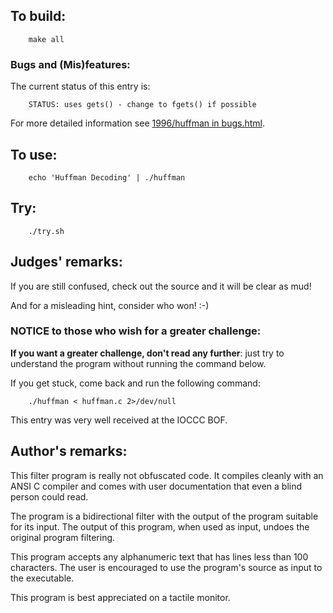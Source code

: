 ## To build:

``` <!---sh-->
    make all
```


### Bugs and (Mis)features:

The current status of this entry is:

```
    STATUS: uses gets() - change to fgets() if possible
```

For more detailed information see [1996/huffman in bugs.html](../../bugs.html#1996_huffman).


## To use:

``` <!---sh-->
    echo 'Huffman Decoding' | ./huffman
```


## Try:

``` <!---sh-->
    ./try.sh
```


## Judges' remarks:

If you are still confused, check out
the source and it will be clear as mud!

And for a misleading hint, consider who won!  :-)


### NOTICE to those who wish for a greater challenge:

**If you want a greater challenge, don't read any further**:
just try to understand the program without running the command below.

If you get stuck, come back and run the following command:

``` <!---sh-->
    ./huffman < huffman.c 2>/dev/null
```

This entry was very well received at the IOCCC BOF.


## Author's remarks:

This filter program is really not obfuscated code.  It compiles cleanly
with an ANSI C compiler and comes with user documentation that even a
blind person could read.

The program is a bidirectional filter with the output of the program
suitable for its input.  The output of this program, when used as input,
undoes the original program filtering.

This program accepts any alphanumeric text that has lines less than 100
characters.  The user is encouraged to use the program's source as input
to the executable.

This program is best appreciated on a tactile monitor.


<!--

    Copyright © 1984-2024 by Landon Curt Noll. All Rights Reserved.

    You are free to share and adapt this file under the terms of this license:

        Creative Commons Attribution-ShareAlike 4.0 International (CC BY-SA 4.0)

    For more information, see:

        https://creativecommons.org/licenses/by-sa/4.0/

-->
